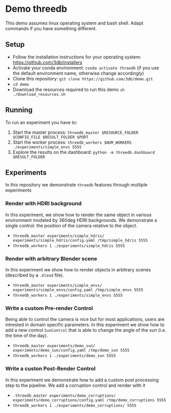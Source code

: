 # Demo threedb

This demo assumes linux operating system and bash shell. Adapt commands if you have something different.

## Setup

- Follow the installation instructions for your operating system: https://github.com/3db/installers
- Activate your conda environment: `conda activate threedb` (if you use the default environment name, otherwise change accordingly)
- Clone this repository: `git clone https://github.com/3db/demo.git`
- `cd demo`
- Download the resources required to run this demo `sh ./download_resources.sh`

## Running

To run an experiment you have to:

1. Start the master process: `threedb_master $RESOURCE_FOLDER $CONFIG_FILE $RESULT_FOLDER $PORT`
1. Start the worker process: `threedb_workers $NUM_WORKERS ./experiments/simple_envs 5555 `
2. Explore the results on the dashboard: `python -m threedb.dashboard $RESULT_FOLDER`

## Experiments

In this repository we demonstrate `threedb` features through multiple experiments

### Render with HDRI background

In this experiment, we show how to render the same object in various environment modeled by 360deg HDRI backgrounds. We demonstrate a single control: the position of the camera relative to the object.

- `threedb_master experiments/simple_hdris/ experiments/simple_hdris/config.yaml /tmp/simple_hdris 5555`
- `threedb_workers 1 ./experiments/simple_hdris 5555`

### Render with arbitrary Blender scene

In this experiment we show how to render objects in arbitrary scenes (described by a `.blend` file).

- `threedb_master experiments/simple_envs/ experiments/simple_envs/config.yaml /tmp/simple_envs 5555`
- `threedb_workers 1 ./experiments/simple_envs 5555`

### Write a custom Pre-render Control

Being able to control the camera is nice but for most applications, users are intrested in domain specific parameters. In this experiment we show how to add a new control `SunControl` that is able to change the angle of the sun (i.e. the time of the day).

- `threedb_master experiments/demo_sun/ experiments/demo_sun/config.yaml /tmp/demo_sun 5555`
- `threedb_workers 1 ./experiments/demo_sun 5555`


### Write a custon Post-Render Control

In this experiment we demonstrate how to add a custom post processing step to the pipeline. We add a corruption control and render with it

- `.threedb_master experiments/demo_corruptions/ experiments/demo_corruptions/config.yaml /tmp/demo_corruptions 5555`
- `threedb_workers 1 ./experiments/demo_corruptions/ 5555`
